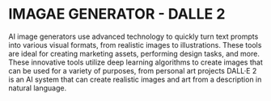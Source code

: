 # IMAGAE GENERATOR - DALLE 2 
AI image generators use advanced technology to quickly turn text prompts into various visual formats, from realistic images to illustrations.
These tools are ideal for creating marketing assets, performing design tasks, and more.
These innovative tools utilize deep learning algorithms to create images that can be used for a variety of purposes, from personal art projects 
DALL·E 2 is an AI system that can create realistic images and art from a description in natural language.
